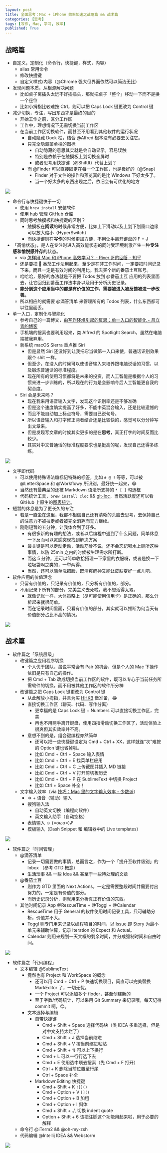 ```yaml
---
layout: post
title: 全面思考：Mac + iPhone 效率加速之战略篇 && 战术篇
categories: [思考]
tags: [写作, Mac, 学习, 效率]
published: True
---
```


## 战略篇

- 自定义，定制化（命令行，快捷键，样式，内容）
  - alias 常用命令
  - 修改快捷键
  - 自定义样式/内容（@Chrome 强大但界面依然可以简洁无比）
- 发现问题本质，从根源解决问题
  - 比如桌子离插头太远不好插插头，那就把桌子「整个」移动一下而不是换一个座位
  - 比如小拇指比较难按 Ctrl，则可以把 Caps Lock 键更改为 Control 键
- 减少切换，专注，写出东西才是最终的目的
  - 开始工作之前，区分工作区
  - 工作中，理想情况下无需切换当前工作区
  - 在当前工作区切换软件，而甚至不用看到其他软件的运行状况
    - 自动隐藏 Dock 栏，结合 @Alfred 根本没有必要去关注它。
    - 只完全隐藏菜单栏的图标
      - 自动隐藏的意思其实就是会自动显示，容易误触
      - 特别是依赖于在触摸板上划切换全屏时
      - 或者思考用快捷键（@ShiftIt）代替上划？
    - 而 @Finder 可以直接固定在每一个工作区，也是极好的（@Snap）
      - Finder 对于文件的操作和预览真的是比 Windows 下好太多了。
      - 当一个好太多的东西出现之后，依旧会有可优化的地方

![](https://cdn.jsdelivr.net/gh/jimmylv/images/2019/006tNbRwgy1fw2b95l3vfj31kw0zke81.jpg)

- 命令行与快捷键快于一切
  - 使用 `brew install` 安装软件
  - 使用 hub 管理 GitHub 仓库
  - 同时思考触摸板和快捷键的区别？
    - 触摸板在**阅读**的时候非常方便，比如上下滑动以及上划下划窗口边缘可以放大缩小（HyperSwitch）
    - 而快捷键则在**写作**的时候更加方便，不用让手离开键盘的 F + J
- 「高愉状态」，是人在专注时进入高效能状态的同时受环境刺激产生一种**专注感和愉悦感并存**的状态。
  - via [怎样用 Mac 和 iPhone 高效学习？ - River 哥的回答 - 知乎](https://www.zhihu.com/question/27297809/answer/85341732)
  - 还是要把 🍅 番茄工作法用起来，至少是在非工作时间，一定要把时间记录下来，而且一定是有效时间的利用比。我去买个新的番茄土豆账号。
  - 哈哈哈，最好的办法就是不要把 Todos 放到 @番茄土豆 应用的列表里面去，让它回归到番茄工作法本身以及用于分析历史记录。
  - **能分到这个应用当中的都是有价值的工作，需要被进入被反馈被进一步改善。**
  - 所以相应的就需要 @滴答清单 来管理所有的 Todos 列表，什么东西都可以往里面丢。
- 单一入口，定制化与智能化
  - 参考自己的一篇博文，[由写作环境引起的反思：单一入口的智能化 - 吕立青的博客](https://blog.jimmylv.info/2015-05-12-intellectual-and-single-entrance/)
  - 手机端的搜索也要利用起来，类 Alfred 的 Spotlight Search，虽然在电脑端被我弃用。
  - 新系统 macOS Sierra 重点推 Siri
    - 但是显然 Siri 还没好到让我把它当做第一入口来使，普通话识别效果跟个 shit 一样。
    - 但至少，在没人的时候可以使语音输入来培养跟电脑说话的习惯，以及锻炼普通话的标准程度。
    - 现在所有的使用习惯都将是未来的投资，而人工智能是根据个人的习惯来进一步训练的，所以现在的行为是会影响今后人工智能更自我的契合度。
  - Siri 会是未来吗？
    - 现在我来用语音输入文字，发现这个识别率还是不够准确
    - 但是这个速度确实提高了好多，不能中英混合输入，还是比较遗憾的
    - 而且不能自动加上标点符号，需要自己说句号。
    - 所以语音输入和打字修正两者结合还是比较快的，感觉可以分分钟写出文章来。
    - 但是发现写文章的时候其实更多的是在**思考**，真正打字的时间反而比较少。
    - 其实对中文普通话的标准程度要求也是挺高的呢，发现自己还得多练练。

![](https://cdn.jsdelivr.net/gh/jimmylv/images/2016/1468146749104.png)

- 文字即代码
  - 可以使用特殊语法糖标记特殊的标签，比如 `# @ !` 等等，可以被 @LetterSpace 和 @Workflowy 所识别，最好统一起来，😂
  - 当然还有最典型的还被 Markdown 语法所支持的 `* [ ]` 勾选框
  - 代码统计工具，`brew install cloc` && [git-loc](https://github.com/josephwecker/git-loc)，当然活跃度还可以看 GitHub 上原生的[图表统计](https://github.com/JimmyLv/jimmy.lv/graphs/code-frequency)。
- 短暂的休息是为了更长久的专注
  - 若是一直坐在这里，我都不相信自己还有清晰的头脑去思考，去保持自己的注意力不被拉走或者被完全消耗而无力继续。
  - 刚刚短暂的五分钟，让我体会到了好多。
    - 有很多新的有趣的想法，或者以后编程中遇到了什么问题，简单休息一下反而可以灵感突现找到解决方案
    - 最关键是可以走动走动，活动筋骨不说，还不会忘记喝水上厕所这种事情，以防 25min 之内的时候被生理需求所打断。
    - 而这 5 分钟，还可以简单收拾搭理一下家里的衣服呀，或者是换一下垃圾袋啊之类的，一举两得。
    - 当然，还可以简单洗把脸，既清爽醒神又能让皮肤变好一点儿吧。
- 软件应用的价值理念
  - 只留有价值的，只记录有价值的，只分析有价值的，部分。
  - 不用记录下所有的部分，完美主义去死啦，我不想活得太累。
    - 就像记账一样，大体策略上（尽可能使用信用卡）是正确的，那么分析起来就很简单。
    - 而在记录时间里面，只看有价值的部分，其实就可以推断为何当天有价值部分占比不高的情况。

![](https://cdn.jsdelivr.net/gh/jimmylv/images/2016/1468146873449.png)

## 战术篇

- 软件篇之「系统层级」
  - 改键篇之应用程序切换
    - 个人优于团队，虽说平常会有 Pair 的机会，但是个人的 Mac 下操作依旧是只有自己的操作。
    - 把 Cmd + Tab 改成切换当前工作区的软件，既可以专心于当前任务所需软件的切换，而不用被其他工作区的软件所分神
  - 改键篇之把 Caps Lock 键更改为 Control 键
    - 从此解放小拇指，并且为买 [HHKB](https://en.wikipedia.org/wiki/Happy_Hacking_Keyboard) 做准备，😂
    - 直接切换工作区（聊天、代码、写作分离）
      - 更幸福的是 Caps Lock 键 + Numbers 可以直接切换工作区，完美
      - 再也不用两手离开键盘，使用四指滑动切换工作区了，活动体验上很爽但其实效率并不高。
    - 意想不到的是，组合键编程亦然简单
      - 还可以把一些快捷键设定为 Cmd + Ctrl + XX，这样就连“次”难按的 Option 键也省掉啦。
      - 比如 Cmd + Ctrl + Space 输入表情
      - 比如 Cmd + Ctrl + E 找菜单栏应用
      - 比如 Cmd + Ctrl + C 上传截图并插入 MD 链接
      - 比如 Cmd + Ctrl + V 打开剪切板历史
      - 比如 Cmd + Ctrl + P 在 SublimeText 中切换 Project
      - 比如 Ctrl + Space 补全！
  - 文字输入效率（via [技巧：Mac 里的文字输入效率 - 少数派](http://sspai.com/31525)）
    - => + 语音（辅助）输入
    - 搜狗输入法
      - 自动英文切换（编程向软件）
      - 英文输入助手（自动空格）
    - 表情输入 ☺️ (=σωσ=)♪
    - 模板输入（Dash Snippet 和 编辑器中的 Live templates）

![](https://cdn.jsdelivr.net/gh/jimmylv/images/2016/1468140060115.png)

- 软件篇之「时间管理」
  - @滴答清单
    - 记录一切需要做的事情，总而言之，作为一个「提升至软件级别」的 Inbox （参考 GTD 概念）
    - 生活琐事 && 一些 Idea && 甚至于一些待处理的文章
  - @番茄土豆
    - 则作为 GTD 里面的 Next Actions，一定是需要整段时间并需要付出努力的，一定是有价值的部分。
    - 而历史记录分析，则就用来分析真正有价值的东西。
  - 其他时间记录 App @RescueTime + @Toggl + @Calendar
    - RescueTime 用于 General 的软件使用时间记录工具，只可辅助分析，价值并不大。
    - Toggl 则专门用来记录以编程项目的时间，以 Issue 即 Story 为最小单元来辅助估算，记录 Iteration 的 Expect 和 Actual。
    - Calendar 则用来规划一天大概的剩余时间，并分成强制时间和自由时间。

![](https://cdn.jsdelivr.net/gh/jimmylv/images/2016/1468145148644.png)

- 软件篇之「代码编程」
  - 文本编辑 @SublimeText
    - 竟然也有 Project 和 WorkSpace 的概念
      - 还可以用 Cmd + Ctrl + P 快速切换项目，简直可以完美替换 MarkEditor 了，一切无忧。
      - 一个 Project 可以添加多个 floder，甚至创建新的
      - 至于字数/代码统计，可以采用 Git Summary 来记录哦，每天记得 commit 啊，😊。
    - 文本选择与编辑
      - 自带快捷键
        - Cmd + Shift + Space 选择代码块（类 IDEA 多重选择，但是对中文支持太烂了）
        - Cmd + Shift + J 选择当前缩进
        - Cmd + Shift + V 按当前缩进粘贴
        - Cmd + Shift + ⇅ 可以上下换行
        - Cmd + L 可以一行行选下去
        - Cmd + E 使用选中项去搜索（先 Cmd + F 打开）
        - Ctrl + K 删除当前位置至行尾
        - Ctrl + Space 补全
      - MarkdownEditing 快捷键
        - Cmd + Shift + K `![]()`
        - Cmd + Option + V `[]()`
        - Cmd + Option + B 加粗
        - Cmd + Option + I 斜体
        - Cmd + Shift + ./, 切换 indent quote
        - Option + Shift + 6 该把注脚这个功能用起来啦，用于必要的解释
  - 命令行 @iTerm2 && @oh-my-zsh
  - 代码编辑 @Intellij IDEA && Webstorm

![](https://cdn.jsdelivr.net/gh/jimmylv/images/2016/1468147103565.png)
